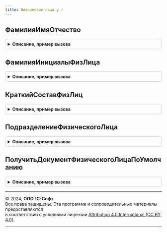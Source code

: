 ```yaml
---
title: Физические лица у т
---
```



## ФамилияИмяОтчество
<details style="margin: 1em 0; padding: 0.5em; border: 1px solid #ccc; border-radius: 6px;">

<summary style="font-weight: bold; cursor: pointer;">Описание, пример вызова</summary>

```bsl

// Формирует структуру, содержащую информацию о фамилии, имени и отчестве физического лица.
// Строка формируется в зависимости от типа переданного параметра:
//	- либо по истории ФИО элемента справочника ФизическиеЛица,
// 	- либо разбором строки, содержащей полную ФИО.
//
// Параметры:
//  ФизическоеЛицо - Строка, СправочникСсылка.ФизическиеЛица - источник информации о ФИО
//  Дата - Дата - дата для получения истории ФИО, имеет смысл если в первом параметре передана ссылка.
//
// Возвращаемое значение:
//	Структура - со свойствами
//		Фамилия  - Строка
//		Имя      - Строка
//		Отчество - Строка
//
Функция ФамилияИмяОтчество(ФизическоеЛицо, Дата = Неопределено) Экспорт
```

Пример вызова
```bsl
Результат = ФизическиеЛицаУТ.ФамилияИмяОтчество(ФизическоеЛицо, Дата);
```
</details>

## ФамилияИнициалыФизЛица
<details style="margin: 1em 0; padding: 0.5em; border: 1px solid #ccc; border-radius: 6px;">

<summary style="font-weight: bold; cursor: pointer;">Описание, пример вызова</summary>

```bsl

// Формирует строку, содержащую фамилию и инициалы физического лица.
// Строка формируется в зависимости от типа переданного параметра:
//	- либо по истории ФИО элемента справочника ФизическиеЛица,
// 	- либо разбором строки, содержащей полную ФИО.
//
// Параметры:
//  ФизическоеЛицо - Строка, СправочникСсылка.ФизическиеЛица - источник информации о ФИО
//  Дата - Дата - дата для получения истории ФИО, имеет смысл если в первом параметре передана ссылка.
//
// Возвращаемое значение:
//  Строка - Фамилия И. О.
//
Функция ФамилияИнициалыФизЛица(ФизическоеЛицо, Дата = Неопределено) Экспорт
```

Пример вызова
```bsl
Результат = ФизическиеЛицаУТ.ФамилияИнициалыФизЛица(ФизическоеЛицо, Дата);
```
</details>

## КраткийСоставФизЛиц
<details style="margin: 1em 0; padding: 0.5em; border: 1px solid #ccc; border-radius: 6px;">

<summary style="font-weight: bold; cursor: pointer;">Описание, пример вызова</summary>

```bsl

// Преобразовывает переданный массив физических лиц в строку.
// Используется для представления краткого состава документов.
//
// Параметры:
//	ФизическиеЛица - Массив из СправочникСсылка.ФизическиеЛица - массив элементов типа СправочникСсылка.ФизическиеЛица,
//	ДатаАктуальности - Дата - дата для получения фамилии, имени и отчества.
//  МаксимальнаяДлинаСтроки - Число - Максимальная длина строки
//
// Возвращаемое значение:
//  Строка - Краткий состав физ лиц
//
Функция КраткийСоставФизЛиц(ФизическиеЛица, ДатаАктуальности, МаксимальнаяДлинаСтроки = 100) Экспорт
```

Пример вызова
```bsl
Результат = ФизическиеЛицаУТ.КраткийСоставФизЛиц(ФизическиеЛица, ДатаАктуальности, МаксимальнаяДлинаСтроки);
```
</details>

## ПодразделениеФизическогоЛица
<details style="margin: 1em 0; padding: 0.5em; border: 1px solid #ccc; border-radius: 6px;">

<summary style="font-weight: bold; cursor: pointer;">Описание, пример вызова</summary>

```bsl

// Получает подразделение указанного физического лица.
//
// Параметры:
//  ФизическоеЛицо - СправочникСсылка.ФизическиеЛица - источник информации о подразделении.
//
// Возвращаемое значение:
//  СправочникСсылка.СтруктураПредприятия - Подразделение пользователя.
//
Функция ПодразделениеФизическогоЛица(ФизическоеЛицо) Экспорт
```

Пример вызова
```bsl
Результат = ФизическиеЛицаУТ.ПодразделениеФизическогоЛица(ФизическоеЛицо) 
```
</details>

## ПолучитьДокументФизическогоЛицаПоУмолчанию
<details style="margin: 1em 0; padding: 0.5em; border: 1px solid #ccc; border-radius: 6px;">

<summary style="font-weight: bold; cursor: pointer;">Описание, пример вызова</summary>

```bsl

// Получает данные документа физического лица.
// Если документ не найден или документов больше одного, то возвращается пустая структура.
//
// Параметры:
//  ФизическоеЛицо - СправочникСсылка.ФизическиеЛица - источник информации о документе
//  ВидДокумента - СправочникСсылка.ВидыДокументовФизическихЛиц - вид документа физического лица
//  Дата - Дата - дата для получения истории документов физического лица.
//
// Возвращаемое значение:
//  Структура - данные документа физического лица,
//		поля соответствуют ресурсам регистра ДокументыФизическихЛиц.
//
Функция ПолучитьДокументФизическогоЛицаПоУмолчанию(ФизическоеЛицо, ВидДокумента = Неопределено, Дата = Неопределено) Экспорт
```

Пример вызова
```bsl
Результат = ФизическиеЛицаУТ.ПолучитьДокументФизическогоЛицаПоУмолчанию(ФизическоеЛицо, ВидДокумента, Дата);
```
</details>

---

© 2024, **ООО 1С-Софт**  
Все права защищены. Эта программа и сопроводительные материалы предоставляются  
в соответствии с условиями лицензии [Attribution 4.0 International (CC BY 4.0)](https://creativecommons.org/licenses/by/4.0/legalcode).

---
